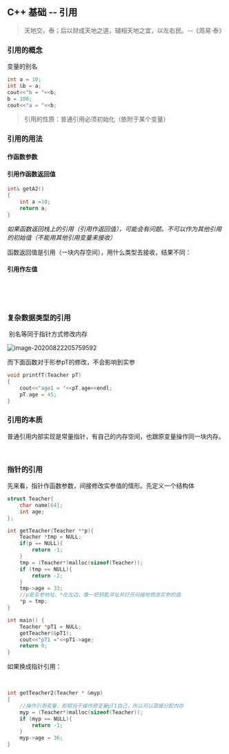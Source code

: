 ## C++ 基础 -- 引用

> 天地交，泰；后以财成天地之道，辅相天地之宜，以左右民。--《周易·泰》



### 引用的概念

变量的别名

```c++
int a = 10;
int &b = a;
cout<<"b = "<<b;
b = 100;
cout<<"a = "<<b;
```

> 引用的性质：普通引用必须初始化（依附于某个变量）



### 引用的用法

#### 作函数参数



#### 引用作函数返回值

```c++
int& getA2()
{  
	int a =10;  
	return a;
}
```

*如果函数返回栈上的引用（引用作返回值），可能会有问题。不可以作为其他引用的初始值（不能用其他引用变量来接收）*



函数返回值是引用（一块内存空间），用什么类型去接收，结果不同：

####  引用作左值

​	   

​		



### 复杂数据类型的引用

​        别名等同于指针方式修改内存

![image-20200822205759592](C:\Users\Administrator\AppData\Roaming\Typora\typora-user-images\image-20200822205759592.png)

而下面函数对于形参pT的修改，不会影响到实参

```c++
void printfT(Teacher pT)
{  
    cout<<"age1 = "<<pT.age<<endl;   
    pT.age = 45;
}
```





### 引用的本质

​				普通引用内部实现是常量指针，有自己的内存空间，也跟原变量操作同一块内存。



​				

### 指针的引用

先来看，指针作函数参数，间接修改实参值的情形。先定义一个结构体

```c++
struct Teacher{
    char name[64];
    int age;
};
```

```c++
int getTeacher(Teacher **p){
    Teacher *tmp = NULL;
    if(p == NULL){
        return -1;
    }
    tmp = (Teacher*)malloc(sizeof(Teacher));
    if (tmp == NULL){
        return -2;
    }
    tmp->age = 33;
    //p是实参地址，*在左边，像一把钥匙寻址并打开间接地修改实参的值
    *p = tmp;
}
```



```c++
int main() {
    Teacher *pT1 = NULL;
    getTeacher(&pT1);
    cout<<"pT1 ="<<pT1->age;
    return 0;
}
```



如果换成指针引用：

​	

```c
int getTeacher2(Teacher * &myp)
{
    //操作引用变量，即相当于操作原变量pT1自己，所以可以直接分配内存
    myp = (Teacher*)malloc(sizeof(Teacher));
    if (myp == NULL){
        return -1;
    }
    myp->age = 36;
}
```












